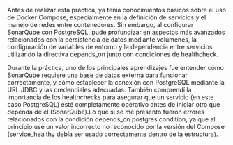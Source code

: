 Antes de realizar esta práctica, ya tenía conocimientos básicos sobre el uso de Docker Compose, especialmente en la definición de servicios y el manejo de redes entre contenedores. Sin embargo, al configurar SonarQube con PostgreSQL, pude profundizar en aspectos más avanzados relacionados con la persistencia de datos mediante volúmenes, la configuración de variables de entorno y la dependencia entre servicios utilizando la directiva depends_on junto con condiciones de healthcheck.

Durante la práctica, uno de los principales aprendizajes fue entender cómo SonarQube requiere una base de datos externa para funcionar correctamente, y cómo establecer la conexión con PostgreSQL mediante la URL JDBC y las credenciales adecuadas. También comprendí la importancia de los healthchecks para asegurar que un servicio (en este caso PostgreSQL) esté completamente operativo antes de iniciar otro que dependa de él (SonarQube).Lo que si se me presento fueron errores relacionados con la condición depends_on.postgres.condition, ya que al principio usé un valor incorrecto no reconocido por la versión del Compose (service_healthy debía ser usado correctamente dentro de la estructura).
